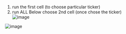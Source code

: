 1. run the first cell (to choose particular ticker)  
2. run ALL Below choose 2nd cell (once chose the ticker)  
![image](https://github.com/GinChoYen/JiaoTong/assets/22329486/948075f5-ee09-41af-a641-71231942e0ae)


![image](https://github.com/GinChoYen/JiaoTong/assets/22329486/a2be0217-15be-4495-a987-ce08498ef0ee)



